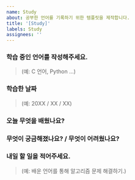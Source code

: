```yaml
---
name: Study
about: 공부한 언어를 기록하기 위한 템플릿을 제작합니다.
title: '[Study]'
labels: Study
assignees: ''
---
```


### 학습 중인 언어를 작성해주세요.

> (예: C 언어, Python ...)

### 학습한 날짜

> (예: 20XX / XX / XX)

### 오늘 무엇을 배웠나요?

>

### 무엇이 궁금해졌나요? / 무엇이 어려웠나요?

>

### 내일 할 일을 적어주세요.

> (예: 배운 언어를 통해 알고리즘 문제 해결하기.)
